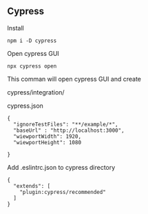 ## Cypress
Install
```
npm i -D cypress
```

Open cypress GUI
```
npx cypress open
```
This comman will open cypress GUI and create 

cypress/integration/

cypress.json
```
{
  "ignoreTestFiles": "**/example/*",
  "baseUrl" : "http://localhost:3000",
  "wiewportWidth": 1920,
  "wiewportHeight": 1080

}
```

Add .eslintrc.json to cypress directory
```
{
  "extends": [
    "plugin:cypress/recommended"
  ]
}
```